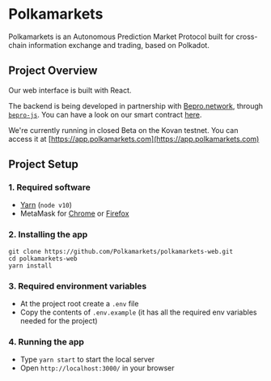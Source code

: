 # Polkamarkets

Polkamarkets is an Autonomous Prediction Market Protocol built for cross-chain information exchange and trading, based on Polkadot.

## Project Overview

Our web interface is built with React.

The backend is being developed in partnership with [Bepro.network](https://github.com/bepronetwork), through [`bepro-js`](https://github.com/bepronetwork/bepro-js). You can have a look on our smart contract [here](https://github.com/bepronetwork/bepro-js/blob/feature/prediction-markets/contracts/PredictionMarket.sol).

We're currently running in closed Beta on the Kovan testnet. You can access it at [https://app.polkamarkets.com](https://app.polkamarkets.com)

## Project Setup

### 1. Required software

- [Yarn](https://yarnpkg.com/) (`node v10`)
- MetaMask for [Chrome](https://chrome.google.com/webstore/detail/metamask/nkbihfbeogaeaoehlefnkodbefgpgknn?hl=en) or [Firefox](https://addons.mozilla.org/en-US/firefox/addon/ether-metamask/)

### 2. Installing the app

```
git clone https://github.com/Polkamarkets/polkamarkets-web.git
cd polkamarkets-web
yarn install
```

### 3. Required environment variables

- At the project root create a `.env` file
- Copy the contents of `.env.example` (it has all the required env variables needed for the project)

### 4. Running the app

- Type `yarn start` to start the local server
- Open `http://localhost:3000/` in your browser
